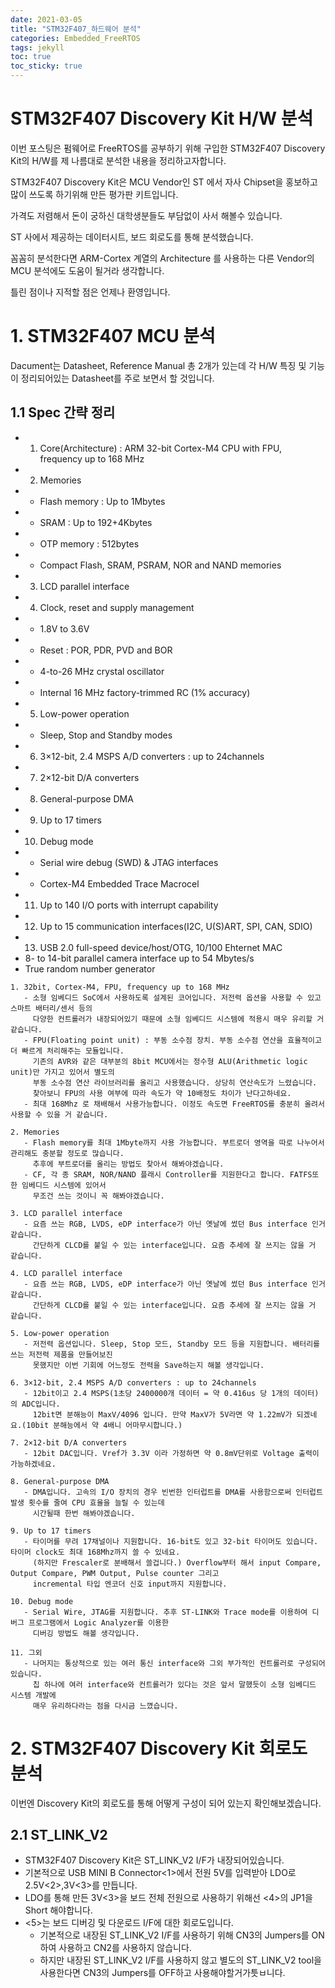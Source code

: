 ```yaml
---
date: 2021-03-05
title: "STM32F407_하드웨어 분석"
categories: Embedded_FreeRTOS
tags: jekyll
toc: true  
toc_sticky: true 
---
```


STM32F407 Discovery Kit H/W 분석
=============
이번 포스팅은 펌웨어로 FreeRTOS를 공부하기 위해 구입한 STM32F407 Discovery Kit의 H/W를 제 나름대로 분석한 내용을 정리하고자합니다.

STM32F407 Discovery Kit은 MCU Vendor인 ST 에서 자사 Chipset을 홍보하고 많이 쓰도록 하기위해 만든 평가판 키트입니다.

가격도 저렴해서 돈이 궁하신 대학생분들도 부담없이 사서 해볼수 있습니다.

ST 사에서 제공하는 데이터시트, 보드 회로도를 통해 분석했습니다.

꼼꼼히 분석한다면 ARM-Cortex 계열의 Architecture 를 사용하는 다른 Vendor의 MCU 분석에도 도움이 될거라 생각합니다.

틀린 점이나 지적할 점은 언제나 환영입니다.

# 1. STM32F407 MCU 분석
Dacument는 Datasheet, Reference Manual 총 2개가 있는데 각 H/W 특징 및 기능이 정리되어있는 Datasheet를 주로 보면서 할 것입니다.
## 1.1 Spec 간략 정리
* 1. Core(Architecture) : ARM 32-bit Cortex-M4 CPU with FPU, frequency up to 168 MHz
* 2. Memories
*    - Flash memory : Up to 1Mbytes
*    - SRAM : Up to 192+4Kbytes
*    - OTP memory : 512bytes
*    - Compact Flash, SRAM, PSRAM, NOR and NAND memories
* 3. LCD parallel interface
* 4. Clock, reset and supply management
*    - 1.8V to 3.6V
*    - Reset : POR, PDR, PVD and BOR
*    - 4-to-26 MHz crystal oscillator
*    - Internal 16 MHz factory-trimmed RC (1% accuracy)
* 5. Low-power operation
*    - Sleep, Stop and Standby modes
* 6. 3×12-bit, 2.4 MSPS A/D converters : up to 24channels 
* 7. 2×12-bit D/A converters
* 8. General-purpose DMA
* 9. Up to 17 timers
* 10. Debug mode
*    - Serial wire debug (SWD) & JTAG interfaces
*    - Cortex-M4 Embedded Trace Macrocel
* 11. Up to 140 I/O ports with interrupt capability
* 12. Up to 15 communication interfaces(I2C, U(S)ART, SPI, CAN, SDIO)
* 13. USB 2.0 full-speed device/host/OTG, 10/100 Ehternet MAC 
* 8- to 14-bit parallel camera interface up to 54 Mbytes/s
* True random number generator
```
1. 32bit, Cortex-M4, FPU, frequency up to 168 MHz
   - 소형 임베디드 SoC에서 사용하도록 설계된 코어입니다. 저전력 옵션을 사용할 수 있고 스마트 배터리/센서 등의 
     다양한 컨트롤러가 내장되어있기 때문에 소형 임베디드 시스템에 적용시 매우 유리할 거 같습니다.
   - FPU(Floating point unit) : 부동 소수점 장치. 부동 소수점 연산을 효율적이고 더 빠르게 처리해주는 모듈입니다.
     기존의 AVR와 같은 대부분의 8bit MCU에서는 정수형 ALU(Arithmetic logic unit)만 가지고 있어서 별도의 
     부동 소수점 연산 라이브러리를 올리고 사용했습니다. 상당히 연산속도가 느렸습니다.
     찾아보니 FPU의 사용 여부에 따라 속도가 약 10배정도 차이가 난다고하네요. 
   - 최대 168Mhz 로 채배해서 사용가능합니다. 이정도 속도면 FreeRTOS를 충분히 올려서 사용할 수 있을 거 같습니다.
```
```
2. Memories
   - Flash memory를 최대 1Mbyte까지 사용 가능합니다. 부트로더 영역을 따로 나누어서 관리해도 충분할 정도로 많습니다.
     추후에 부트로더를 올리는 방법도 찾아서 해봐야겠습니다.
   - CF, 각 종 SRAM, NOR/NAND 플래시 Controller를 지원한다고 합니다. FATFS또한 임베디드 시스템에 있어서 
     무조건 쓰는 것이니 꼭 해봐야겠습니다.
```
```
3. LCD parallel interface
   - 요즘 쓰는 RGB, LVDS, eDP interface가 아닌 옛날에 썼던 Bus interface 인거 같습니다.
     간단하게 CLCD를 붙일 수 있는 interface입니다. 요즘 추세에 잘 쓰지는 않을 거 같습니다.
```
```
4. LCD parallel interface
   - 요즘 쓰는 RGB, LVDS, eDP interface가 아닌 옛날에 썼던 Bus interface 인거 같습니다.
     간단하게 CLCD를 붙일 수 있는 interface입니다. 요즘 추세에 잘 쓰지는 않을 거 같습니다.
```
```
5. Low-power operation
   - 저전력 옵션입니다. Sleep, Stop 모드, Standby 모드 등을 지원합니다. 배터리를 쓰는 저전력 제품을 만들어보진
     못했지만 이번 기회에 어느정도 전력을 Save하는지 해볼 생각입니다.
```
```
6. 3×12-bit, 2.4 MSPS A/D converters : up to 24channels
   - 12bit이고 2.4 MSPS(1초당 2400000개 데이터 = 약 0.416us 당 1개의 데이터)의 ADC입니다.
     12bit면 분해능이 MaxV/4096 입니다. 만약 MaxV가 5V라면 약 1.22mV가 되겠네요.(10bit 분해능에서 약 4배니 어마무시합니다.)
```
```
7. 2×12-bit D/A converters
   - 12bit DAC입니다. Vref가 3.3V 이라 가정하면 약 0.8mV단위로 Voltage 출력이 가능하겠네요. 
```
```
8. General-purpose DMA
   - DMA입니다. 고속의 I/O 장치의 경우 빈번한 인터럽트를 DMA를 사용함으로써 인터럽트 발생 횟수를 줄여 CPU 효율을 늘릴 수 있는데
     시간될때 한번 해봐야겠습니다.
```
```
9. Up to 17 timers 
   - 타이머를 무려 17채널이나 지원합니다. 16-bit도 있고 32-bit 타이머도 있습니다. 타이머 clock도 최대 168Mhz까지 쓸 수 있네요.
     (하지만 Frescaler로 분배해서 쓸겁니다.) Overflow부터 해서 input Compare, Output Compare, PWM Output, Pulse counter 그리고
     incremental 타입 엔코더 신호 input까지 지원합니다. 
```
```
10. Debug mode 
   - Serial Wire, JTAG를 지원합니다. 추후 ST-LINK와 Trace mode를 이용하여 디버그 프로그램에서 Logic Analyzer를 이용한
     디버깅 방법도 해볼 생각입니다.
```
```
11. 그외
   - 나머지는 통상적으로 있는 여러 통신 interface와 그외 부가적인 컨트롤러로 구성되어 있습니다.
     칩 하나에 여러 interface와 컨트롤러가 있다는 것은 앞서 말했듯이 소형 임베디드 시스템 개발에 
     매우 유리하다라는 점을 다시금 느꼈습니다.
```

# 2. STM32F407 Discovery Kit 회로도 분석
이번엔 Discovery Kit의 회로도를 통해 어떻게 구성이 되어 있는지 확인해보겠습니다.
## 2.1 ST_LINK_V2

* STM32F407 Discovery Kit은 ST_LINK_V2 I/F가 내장되어있습니다.
* 기본적으로 USB MINI B Connector<1>에서 전원 5V를 입력받아 LDO로 2.5V<2>,3V<3>를 만듭니다.
* LDO를 통해 만든 3V<3>을 보드 전체 전원으로 사용하기 위해선 <4>의 JP1을 Short 해야합니다.
* <5>는 보드 디버깅 및 다운로드 I/F에 대한 회로도입니다.
   * 기본적으로 내장된 ST_LINK_V2 I/F를 사용하기 위해 CN3의 Jumpers를 ON하여 사용하고 CN2를 사용하지 않습니다.
   * 하지만 내장된 ST_LINK_V2 I/F를 사용하지 않고 별도의 ST_LINK_V2 tool을 사용한다면 CN3의 Jumpers를 OFF하고    사용해야할거가틋ㅂ니다.



